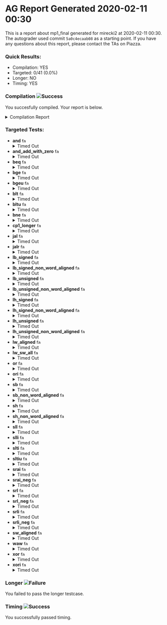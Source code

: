 # AG Report Generated 2020-02-11 00:30
This is a report about mp1_final generated for mirecki2 at 2020-02-11 00:30. The autograder used commit ``5a0c4ecaab08`` as a starting point. If you have any questions about this report, please contact the TAs on Piazza.
### Quick Results:
 - Compilation: YES
 - Targeted: 0/41 (0.0%)
 - Longer: NO
 - Timing: YES
### Compilation ![Success][success]
You succesfully compiled. Your report is below.
<details>
<summary>Compilation Report</summary>

```
Info: *******************************************************************
Info: Running Quartus Prime Analysis & Synthesis
    Info: Version 18.1.0 Build 625 09/12/2018 SJ Standard Edition
    Info: Copyright (C) 2018  Intel Corporation. All rights reserved.
    Info: Your use of Intel Corporation's design tools, logic functions 
    Info: and other software and tools, and its AMPP partner logic 
    Info: functions, and any output files from any of the foregoing 
    Info: (including device programming or simulation files), and any 
    Info: associated documentation or information are expressly subject 
    Info: to the terms and conditions of the Intel Program License 
    Info: Subscription Agreement, the Intel Quartus Prime License Agreement,
    Info: the Intel FPGA IP License Agreement, or other applicable license
    Info: agreement, including, without limitation, that your use is for
    Info: the sole purpose of programming logic devices manufactured by
    Info: Intel and sold by Intel or its authorized distributors.  Please
    Info: refer to the applicable agreement for further details.
    Info: Processing started: Tue Feb 11 06:28:40 2020
Info: Command: quartus_map mp1 -c mp1
Info (20030): Parallel compilation is enabled and will use 4 of the 4 processors detected
Info (12021): Found 1 design units, including 1 entities, in source file hdl/cmp.sv
    Info (12023): Found entity 1: cmp File: /job/student/hdl/cmp.sv Line: 3
Info (12021): Found 1 design units, including 1 entities, in source file hdl/control.sv
    Info (12023): Found entity 1: control File: /job/student/hdl/control.sv Line: 3
Info (12021): Found 1 design units, including 1 entities, in source file hdl/datapath.sv
    Info (12023): Found entity 1: datapath File: /job/student/hdl/datapath.sv Line: 5
Info (12021): Found 1 design units, including 1 entities, in source file hdl/mp1.sv
    Info (12023): Found entity 1: mp1 File: /job/student/hdl/mp1.sv Line: 3
Info (12021): Found 4 design units, including 4 entities, in source file hdl/mux.sv
    Info (12023): Found entity 1: twomux File: /job/student/hdl/mux.sv Line: 1
    Info (12023): Found entity 2: fourmux File: /job/student/hdl/mux.sv Line: 15
    Info (12023): Found entity 3: eightmux File: /job/student/hdl/mux.sv Line: 34
    Info (12023): Found entity 4: sixmux File: /job/student/hdl/mux.sv Line: 53
Info (12021): Found 1 design units, including 1 entities, in source file hdl/alu.sv
    Info (12023): Found entity 1: alu File: /job/student/hdl/alu.sv Line: 3
Info (12021): Found 1 design units, including 1 entities, in source file hdl/ir.sv
    Info (12023): Found entity 1: ir File: /job/student/hdl/ir.sv Line: 3
Info (12021): Found 1 design units, including 1 entities, in source file hdl/pc_reg.sv
    Info (12023): Found entity 1: pc_register File: /job/student/hdl/pc_reg.sv Line: 1
Info (12021): Found 1 design units, including 1 entities, in source file hdl/regfile.sv
    Info (12023): Found entity 1: regfile File: /job/student/hdl/regfile.sv Line: 2
Info (12021): Found 1 design units, including 1 entities, in source file hdl/register.sv
    Info (12023): Found entity 1: register File: /job/student/hdl/register.sv Line: 1
Info (12021): Found 5 design units, including 0 entities, in source file hdl/rv32i_mux_types.sv
    Info (12022): Found design unit 1: pcmux (SystemVerilog) File: /job/student/hdl/rv32i_mux_types.sv Line: 1
    Info (12022): Found design unit 2: marmux (SystemVerilog) File: /job/student/hdl/rv32i_mux_types.sv Line: 9
    Info (12022): Found design unit 3: cmpmux (SystemVerilog) File: /job/student/hdl/rv32i_mux_types.sv Line: 16
    Info (12022): Found design unit 4: alumux (SystemVerilog) File: /job/student/hdl/rv32i_mux_types.sv Line: 23
    Info (12022): Found design unit 5: regfilemux (SystemVerilog) File: /job/student/hdl/rv32i_mux_types.sv Line: 39
Info (12021): Found 1 design units, including 0 entities, in source file hdl/rv32i_types.sv
    Info (12022): Found design unit 1: rv32i_types (SystemVerilog) File: /job/student/hdl/rv32i_types.sv Line: 1
Warning (10236): Verilog HDL Implicit Net warning at datapath.sv(57): created implicit net for "alu_mod2" File: /job/student/hdl/datapath.sv Line: 57
Info (12127): Elaborating entity "mp1" for the top level hierarchy
Info (12128): Elaborating entity "control" for hierarchy "control:control" File: /job/student/hdl/mp1.sv Line: 45
Warning (10036): Verilog HDL or VHDL warning at control.sv(34): object "trap" assigned a value but never read File: /job/student/hdl/control.sv Line: 34
Warning (10036): Verilog HDL or VHDL warning at control.sv(35): object "rs1_addr" assigned a value but never read File: /job/student/hdl/control.sv Line: 35
Warning (10036): Verilog HDL or VHDL warning at control.sv(35): object "rs2_addr" assigned a value but never read File: /job/student/hdl/control.sv Line: 35
Warning (10036): Verilog HDL or VHDL warning at control.sv(36): object "rmask" assigned a value but never read File: /job/student/hdl/control.sv Line: 36
Warning (10036): Verilog HDL or VHDL warning at control.sv(36): object "wmask" assigned a value but never read File: /job/student/hdl/control.sv Line: 36
Warning (10858): Verilog HDL warning at control.sv(37): object rs1 used but never assigned File: /job/student/hdl/control.sv Line: 37
Warning (10858): Verilog HDL warning at control.sv(38): object rs2 used but never assigned File: /job/student/hdl/control.sv Line: 38
Warning (10036): Verilog HDL or VHDL warning at control.sv(43): object "arith_funct3" assigned a value but never read File: /job/student/hdl/control.sv Line: 43
Info (10264): Verilog HDL Case Statement information at control.sv(196): all case item expressions in this case statement are onehot File: /job/student/hdl/control.sv Line: 196
Info (10264): Verilog HDL Case Statement information at control.sv(405): all case item expressions in this case statement are onehot File: /job/student/hdl/control.sv Line: 405
Info (12128): Elaborating entity "datapath" for hierarchy "datapath:datapath" File: /job/student/hdl/mp1.sv Line: 48
Warning (10230): Verilog HDL assignment warning at datapath.sv(57): truncated value with size 32 to match size of target (1) File: /job/student/hdl/datapath.sv Line: 57
Info (12128): Elaborating entity "ir" for hierarchy "datapath:datapath|ir:IR" File: /job/student/hdl/datapath.sv Line: 79
Info (12128): Elaborating entity "register" for hierarchy "datapath:datapath|register:MDR" File: /job/student/hdl/datapath.sv Line: 87
Info (12128): Elaborating entity "alu" for hierarchy "datapath:datapath|alu:ALU" File: /job/student/hdl/datapath.sv Line: 102
Info (12128): Elaborating entity "pc_register" for hierarchy "datapath:datapath|pc_register:PC" File: /job/student/hdl/datapath.sv Line: 110
Info (12128): Elaborating entity "regfile" for hierarchy "datapath:datapath|regfile:regfile" File: /job/student/hdl/datapath.sv Line: 122
Info (12128): Elaborating entity "cmp" for hierarchy "datapath:datapath|cmp:CMP" File: /job/student/hdl/datapath.sv Line: 129
Info (12128): Elaborating entity "fourmux" for hierarchy "datapath:datapath|cmp:CMP|fourmux:cmpmux" File: /job/student/hdl/cmp.sv Line: 28
Info (12128): Elaborating entity "fourmux" for hierarchy "datapath:datapath|fourmux:pcmux" File: /job/student/hdl/datapath.sv Line: 168
Info (12128): Elaborating entity "twomux" for hierarchy "datapath:datapath|twomux:alumux1" File: /job/student/hdl/datapath.sv Line: 175
Info (12128): Elaborating entity "eightmux" for hierarchy "datapath:datapath|eightmux:alumux2" File: /job/student/hdl/datapath.sv Line: 188
Info (12128): Elaborating entity "sixmux" for hierarchy "datapath:datapath|sixmux:regfilemux" File: /job/student/hdl/datapath.sv Line: 223
Warning (12241): 2 hierarchies have connectivity warnings - see the Connectivity Checks report folder
Warning (13024): Output pins are stuck at VCC or GND
    Warning (13410): Pin "mem_write" is stuck at GND File: /job/student/hdl/mp1.sv Line: 10
    Warning (13410): Pin "mem_byte_enable[0]" is stuck at VCC File: /job/student/hdl/mp1.sv Line: 11
    Warning (13410): Pin "mem_byte_enable[1]" is stuck at VCC File: /job/student/hdl/mp1.sv Line: 11
    Warning (13410): Pin "mem_byte_enable[2]" is stuck at VCC File: /job/student/hdl/mp1.sv Line: 11
    Warning (13410): Pin "mem_byte_enable[3]" is stuck at VCC File: /job/student/hdl/mp1.sv Line: 11
Info (286030): Timing-Driven Synthesis is running
Info (17049): 33 registers lost all their fanouts during netlist optimizations.
Info (144001): Generated suppressed messages file /job/student/output_files/mp1.map.smsg
Info (16010): Generating hard_block partition "hard_block:auto_generated_inst"
    Info (16011): Adding 0 node(s), including 0 DDIO, 0 PLL, 0 transceiver and 0 LCELL
Info (21057): Implemented 2738 device resources after synthesis - the final resource count might be different
    Info (21058): Implemented 35 input pins
    Info (21059): Implemented 70 output pins
    Info (21061): Implemented 2633 logic cells
Info: Quartus Prime Analysis & Synthesis was successful. 0 errors, 17 warnings
    Info: Peak virtual memory: 1220 megabytes
    Info: Processing ended: Tue Feb 11 06:29:04 2020
    Info: Elapsed time: 00:00:24
    Info: Total CPU time (on all processors): 00:00:46
Info: *******************************************************************
Info: Running Quartus Prime Shell
    Info: Version 18.1.0 Build 625 09/12/2018 SJ Standard Edition
    Info: Copyright (C) 2018  Intel Corporation. All rights reserved.
    Info: Your use of Intel Corporation's design tools, logic functions 
    Info: and other software and tools, and its AMPP partner logic 
    Info: functions, and any output files from any of the foregoing 
    Info: (including device programming or simulation files), and any 
    Info: associated documentation or information are expressly subject 
    Info: to the terms and conditions of the Intel Program License 
    Info: Subscription Agreement, the Intel Quartus Prime License Agreement,
    Info: the Intel FPGA IP License Agreement, or other applicable license
    Info: agreement, including, without limitation, that your use is for
    Info: the sole purpose of programming logic devices manufactured by
    Info: Intel and sold by Intel or its authorized distributors.  Please
    Info: refer to the applicable agreement for further details.
    Info: Processing started: Tue Feb 11 06:29:04 2020
Info: Command: quartus_sh -t /opt/altera/quartus/common/tcl/internal/nativelink/qnativesim.tcl --gen_script --rtl_sim mp1 mp1
Info: Quartus(args): --gen_script --rtl_sim mp1 mp1
Info: Info: Start Nativelink Simulation process
Info: Info: NativeLink has detected Verilog design -- Verilog simulation models will be used
Info: Info: Starting NativeLink simulation with ModelSim-Altera software
Info: Info: Generated ModelSim-Altera script file /job/student/simulation/modelsim/mp1_run_msim_rtl_verilog.do File: /job/student/simulation/modelsim/mp1_run_msim_rtl_verilog.do Line: 0
Info: Info: NativeLink simulation flow was successful
Info: Info: For messages from NativeLink scripts, check the file /job/student/mp1_nativelink_simulation.rpt File: /job/student/mp1_nativelink_simulation.rpt Line: 0
Info (23030): Evaluation of Tcl script /opt/altera/quartus/common/tcl/internal/nativelink/qnativesim.tcl was successful
Info: Quartus Prime Shell was successful. 0 errors, 0 warnings
    Info: Peak virtual memory: 790 megabytes
    Info: Processing ended: Tue Feb 11 06:29:05 2020
    Info: Elapsed time: 00:00:01
    Info: Total CPU time (on all processors): 00:00:00
Reading pref.tcl

# 10.5b

ModelSim> transcript on
ModelSim> > > if {[file exists rtl_work]} {
	vdel -lib rtl_work -all
}
ModelSim> vlib rtl_work
ModelSim> vmap work rtl_work
# Model Technology ModelSim - Intel FPGA Edition vmap 10.5b Lib Mapping Utility 2016.10 Oct  5 2016
# vmap work rtl_work 
# Modifying /opt/altera/modelsim_ase/linuxaloem/../modelsim.ini
ModelSim> 
> 
vlog -sv -work work +incdir+/job/student/hdl {/job/student/hdl/mux.sv}
# Model Technology ModelSim - Intel FPGA Edition vlog 10.5b Compiler 2016.10 Oct  5 2016
# Start time: 06:29:05 on Feb 11,2020
# vlog -sv -work work "+incdir+/job/student/hdl" /job/student/hdl/mux.sv 
# -- Compiling module twomux
# -- Compiling module fourmux
# -- Compiling module eightmux
# -- Compiling module sixmux
# 
# Top level modules:
# 	twomux
# 	fourmux
# 	eightmux
# 	sixmux
# End time: 06:29:06 on Feb 11,2020, Elapsed time: 0:00:01
# Errors: 0, Warnings: 0
ModelSim> vlog -sv -work work +incdir+/job/student/hdl {/job/student/hdl/pc_reg.sv}
# Model Technology ModelSim - Intel FPGA Edition vlog 10.5b Compiler 2016.10 Oct  5 2016
# Start time: 06:29:06 on Feb 11,2020
# vlog -sv -work work "+incdir+/job/student/hdl" /job/student/hdl/pc_reg.sv 
# -- Compiling module pc_register
# 
# Top level modules:
# 	pc_register
# End time: 06:29:06 on Feb 11,2020, Elapsed time: 0:00:00
# Errors: 0, Warnings: 0
ModelSim> vlog -sv -work work +incdir+/job/student/hdl {/job/student/hdl/regfile.sv}
# Model Technology ModelSim - Intel FPGA Edition vlog 10.5b Compiler 2016.10 Oct  5 2016
# Start time: 06:29:06 on Feb 11,2020
# vlog -sv -work work "+incdir+/job/student/hdl" /job/student/hdl/regfile.sv 
# -- Compiling module regfile
# 
# Top level modules:
# 	regfile
# End time: 06:29:06 on Feb 11,2020, Elapsed time: 0:00:00
# Errors: 0, Warnings: 0
ModelSim> vlog -sv -work work +incdir+/job/student/hdl {/job/student/hdl/register.sv}
# Model Technology ModelSim - Intel FPGA Edition vlog 10.5b Compiler 2016.10 Oct  5 2016
# Start time: 06:29:06 on Feb 11,2020
# vlog -sv -work work "+incdir+/job/student/hdl" /job/student/hdl/register.sv 
# -- Compiling module register
# 
# Top level modules:
# 	register
# End time: 06:29:06 on Feb 11,2020, Elapsed time: 0:00:00
# Errors: 0, Warnings: 0
ModelSim> vlog -sv -work work +incdir+/job/student/hdl {/job/student/hdl/rv32i_mux_types.sv}
# Model Technology ModelSim - Intel FPGA Edition vlog 10.5b Compiler 2016.10 Oct  5 2016
# Start time: 06:29:06 on Feb 11,2020
# vlog -sv -work work "+incdir+/job/student/hdl" /job/student/hdl/rv32i_mux_types.sv 
# -- Compiling package pcmux
# -- Compiling package marmux
# -- Compiling package cmpmux
# -- Compiling package alumux
# -- Compiling package regfilemux
# 
# Top level modules:
# 	--none--
# End time: 06:29:06 on Feb 11,2020, Elapsed time: 0:00:00
# Errors: 0, Warnings: 0
ModelSim> vlog -sv -work work +incdir+/job/student/hdl {/job/student/hdl/rv32i_types.sv}
# Model Technology ModelSim - Intel FPGA Edition vlog 10.5b Compiler 2016.10 Oct  5 2016
# Start time: 06:29:06 on Feb 11,2020
# vlog -sv -work work "+incdir+/job/student/hdl" /job/student/hdl/rv32i_types.sv 
# -- Compiling package rv32i_types
# -- Importing package pcmux
# -- Importing package marmux
# -- Importing package cmpmux
# -- Importing package alumux
# -- Importing package regfilemux
# 
# Top level modules:
# 	--none--
# End time: 06:29:06 on Feb 11,2020, Elapsed time: 0:00:00
# Errors: 0, Warnings: 0
ModelSim> vlog -sv -work work +incdir+/job/student/hdl {/job/student/hdl/cmp.sv}
# Model Technology ModelSim - Intel FPGA Edition vlog 10.5b Compiler 2016.10 Oct  5 2016
# Start time: 06:29:06 on Feb 11,2020
# vlog -sv -work work "+incdir+/job/student/hdl" /job/student/hdl/cmp.sv 
# -- Compiling package cmp_sv_unit
# -- Importing package rv32i_types
# -- Importing package pcmux
# -- Importing package marmux
# -- Importing package cmpmux
# -- Importing package alumux
# -- Importing package regfilemux
# -- Compiling module cmp
# 
# Top level modules:
# 	cmp
# End time: 06:29:06 on Feb 11,2020, Elapsed time: 0:00:00
# Errors: 0, Warnings: 0
ModelSim> vlog -sv -work work +incdir+/job/student/hdl {/job/student/hdl/control.sv}
# Model Technology ModelSim - Intel FPGA Edition vlog 10.5b Compiler 2016.10 Oct  5 2016
# Start time: 06:29:06 on Feb 11,2020
# vlog -sv -work work "+incdir+/job/student/hdl" /job/student/hdl/control.sv 
# -- Compiling package control_sv_unit
# -- Importing package rv32i_types
# -- Importing package pcmux
# -- Importing package marmux
# -- Importing package cmpmux
# -- Importing package alumux
# -- Importing package regfilemux
# -- Compiling module control
# 
# Top level modules:
# 	control
# End time: 06:29:06 on Feb 11,2020, Elapsed time: 0:00:00
# Errors: 0, Warnings: 0
ModelSim> vlog -sv -work work +incdir+/job/student/hdl {/job/student/hdl/datapath.sv}
# Model Technology ModelSim - Intel FPGA Edition vlog 10.5b Compiler 2016.10 Oct  5 2016
# Start time: 06:29:06 on Feb 11,2020
# vlog -sv -work work "+incdir+/job/student/hdl" /job/student/hdl/datapath.sv 
# -- Compiling package datapath_sv_unit
# -- Importing package rv32i_types
# -- Importing package pcmux
# -- Importing package marmux
# -- Importing package cmpmux
# -- Importing package alumux
# -- Importing package regfilemux
# -- Compiling module datapath
# 
# Top level modules:
# 	datapath
# End time: 06:29:06 on Feb 11,2020, Elapsed time: 0:00:00
# Errors: 0, Warnings: 0
ModelSim> vlog -sv -work work +incdir+/job/student/hdl {/job/student/hdl/alu.sv}
# Model Technology ModelSim - Intel FPGA Edition vlog 10.5b Compiler 2016.10 Oct  5 2016
# Start time: 06:29:06 on Feb 11,2020
# vlog -sv -work work "+incdir+/job/student/hdl" /job/student/hdl/alu.sv 
# -- Compiling package alu_sv_unit
# -- Importing package rv32i_types
# -- Importing package pcmux
# -- Importing package marmux
# -- Importing package cmpmux
# -- Importing package alumux
# -- Importing package regfilemux
# -- Compiling module alu
# 
# Top level modules:
# 	alu
# End time: 06:29:06 on Feb 11,2020, Elapsed time: 0:00:00
# Errors: 0, Warnings: 0
ModelSim> vlog -sv -work work +incdir+/job/student/hdl {/job/student/hdl/ir.sv}
# Model Technology ModelSim - Intel FPGA Edition vlog 10.5b Compiler 2016.10 Oct  5 2016
# Start time: 06:29:06 on Feb 11,2020
# vlog -sv -work work "+incdir+/job/student/hdl" /job/student/hdl/ir.sv 
# -- Compiling package ir_sv_unit
# -- Importing package rv32i_types
# -- Importing package pcmux
# -- Importing package marmux
# -- Importing package cmpmux
# -- Importing package alumux
# -- Importing package regfilemux
# -- Compiling module ir
# 
# Top level modules:
# 	ir
# End time: 06:29:06 on Feb 11,2020, Elapsed time: 0:00:00
# Errors: 0, Warnings: 0
ModelSim> vlog -sv -work work +incdir+/job/student/hdl {/job/student/hdl/mp1.sv}
# Model Technology ModelSim - Intel FPGA Edition vlog 10.5b Compiler 2016.10 Oct  5 2016
# Start time: 06:29:06 on Feb 11,2020
# vlog -sv -work work "+incdir+/job/student/hdl" /job/student/hdl/mp1.sv 
# -- Compiling package mp1_sv_unit
# -- Importing package rv32i_types
# -- Importing package pcmux
# -- Importing package marmux
# -- Importing package cmpmux
# -- Importing package alumux
# -- Importing package regfilemux
# -- Compiling module mp1
# 
# Top level modules:
# 	mp1
# End time: 06:29:06 on Feb 11,2020, Elapsed time: 0:00:00
# Errors: 0, Warnings: 0
ModelSim> 
> 
vlog -sv -work work +incdir+/job/student/hvl {/job/student/hvl/top.sv}
# Model Technology ModelSim - Intel FPGA Edition vlog 10.5b Compiler 2016.10 Oct  5 2016
# Start time: 06:29:06 on Feb 11,2020
# vlog -sv -work work "+incdir+/job/student/hvl" /job/student/hvl/top.sv 
# -- Compiling package top_sv_unit
# -- Importing package rv32i_types
# -- Importing package pcmux
# -- Importing package marmux
# -- Importing package cmpmux
# -- Importing package alumux
# -- Importing package regfilemux
# -- Compiling module mp1_tb
# 
# Top level modules:
# 	mp1_tb
# End time: 06:29:06 on Feb 11,2020, Elapsed time: 0:00:00
# Errors: 0, Warnings: 0
ModelSim> vlog -sv -work work +incdir+/job/student/hvl {/job/student/hvl/tb_itf.sv}
# Model Technology ModelSim - Intel FPGA Edition vlog 10.5b Compiler 2016.10 Oct  5 2016
# Start time: 06:29:06 on Feb 11,2020
# vlog -sv -work work "+incdir+/job/student/hvl" /job/student/hvl/tb_itf.sv 
# -- Compiling interface tb_itf
# 
# Top level modules:
# 	--none--
# End time: 06:29:06 on Feb 11,2020, Elapsed time: 0:00:00
# Errors: 0, Warnings: 0
ModelSim> vlog -sv -work work +incdir+/job/student/hvl {/job/student/hvl/source_tb.sv}
# Model Technology ModelSim - Intel FPGA Edition vlog 10.5b Compiler 2016.10 Oct  5 2016
# Start time: 06:29:06 on Feb 11,2020
# vlog -sv -work work "+incdir+/job/student/hvl" /job/student/hvl/source_tb.sv 
# -- Compiling module source_tb
# 
# Top level modules:
# 	source_tb
# End time: 06:29:06 on Feb 11,2020, Elapsed time: 0:00:00
# Errors: 0, Warnings: 0
ModelSim> vlog -sv -work work +incdir+/job/student/hvl {/job/student/hvl/memory.sv}
# Model Technology ModelSim - Intel FPGA Edition vlog 10.5b Compiler 2016.10 Oct  5 2016
# Start time: 06:29:06 on Feb 11,2020
# vlog -sv -work work "+incdir+/job/student/hvl" /job/student/hvl/memory.sv 
# -- Compiling module memory
# 
# Top level modules:
# 	memory
# End time: 06:29:06 on Feb 11,2020, Elapsed time: 0:00:00
# Errors: 0, Warnings: 0
ModelSim> vlog -vlog01compat -work work +incdir+/job/student/hvl {/job/student/hvl/rvfimon.v}
# Model Technology ModelSim - Intel FPGA Edition vlog 10.5b Compiler 2016.10 Oct  5 2016
# Start time: 06:29:06 on Feb 11,2020
# vlog -vlog01compat -work work "+incdir+/job/student/hvl" /job/student/hvl/rvfimon.v 
# -- Compiling module riscv_formal_monitor_rv32i
# -- Compiling module riscv_formal_monitor_rv32i_rob
# -- Compiling module riscv_formal_monitor_rv32i_isa_spec
# -- Compiling module riscv_formal_monitor_rv32i_insn_add
# -- Compiling module riscv_formal_monitor_rv32i_insn_addi
# -- Compiling module riscv_formal_monitor_rv32i_insn_and
# -- Compiling module riscv_formal_monitor_rv32i_insn_andi
# -- Compiling module riscv_formal_monitor_rv32i_insn_auipc
# -- Compiling module riscv_formal_monitor_rv32i_insn_beq
# -- Compiling module riscv_formal_monitor_rv32i_insn_bge
# -- Compiling module riscv_formal_monitor_rv32i_insn_bgeu
# -- Compiling module riscv_formal_monitor_rv32i_insn_blt
# -- Compiling module riscv_formal_monitor_rv32i_insn_bltu
# -- Compiling module riscv_formal_monitor_rv32i_insn_bne
# -- Compiling module riscv_formal_monitor_rv32i_insn_jal
# -- Compiling module riscv_formal_monitor_rv32i_insn_jalr
# -- Compiling module riscv_formal_monitor_rv32i_insn_lb
# -- Compiling module riscv_formal_monitor_rv32i_insn_lbu
# -- Compiling module riscv_formal_monitor_rv32i_insn_lh
# -- Compiling module riscv_formal_monitor_rv32i_insn_lhu
# -- Compiling module riscv_formal_monitor_rv32i_insn_lui
# -- Compiling module riscv_formal_monitor_rv32i_insn_lw
# -- Compiling module riscv_formal_monitor_rv32i_insn_or
# -- Compiling module riscv_formal_monitor_rv32i_insn_ori
# -- Compiling module riscv_formal_monitor_rv32i_insn_sb
# -- Compiling module riscv_formal_monitor_rv32i_insn_sh
# -- Compiling module riscv_formal_monitor_rv32i_insn_sll
# -- Compiling module riscv_formal_monitor_rv32i_insn_slli
# -- Compiling module riscv_formal_monitor_rv32i_insn_slt
# -- Compiling module riscv_formal_monitor_rv32i_insn_slti
# -- Compiling module riscv_formal_monitor_rv32i_insn_sltiu
# -- Compiling module riscv_formal_monitor_rv32i_insn_sltu
# -- Compiling module riscv_formal_monitor_rv32i_insn_sra
# -- Compiling module riscv_formal_monitor_rv32i_insn_srai
# -- Compiling module riscv_formal_monitor_rv32i_insn_srl
# -- Compiling module riscv_formal_monitor_rv32i_insn_srli
# -- Compiling module riscv_formal_monitor_rv32i_insn_sub
# -- Compiling module riscv_formal_monitor_rv32i_insn_sw
# -- Compiling module riscv_formal_monitor_rv32i_insn_xor
# -- Compiling module riscv_formal_monitor_rv32i_insn_xori
# 
# Top level modules:
# 	riscv_formal_monitor_rv32i
# End time: 06:29:06 on Feb 11,2020, Elapsed time: 0:00:00
# Errors: 0, Warnings: 0
ModelSim> 
> 
vsim -t 1ps -L altera_ver -L lpm_ver -L sgate_ver -L altera_mf_ver -L altera_lnsim_ver -L arriaii_hssi_ver -L arriaii_pcie_hip_ver -L arriaii_ver -L rtl_work -L work -voptargs="+acc"  mp1_tb
# vsim -t 1ps -L altera_ver -L lpm_ver -L sgate_ver -L altera_mf_ver -L altera_lnsim_ver -L arriaii_hssi_ver -L arriaii_pcie_hip_ver -L arriaii_ver -L rtl_work -L work -voptargs=""+acc"" mp1_tb 
# Start time: 06:29:06 on Feb 11,2020
# Loading sv_std.std
# Loading work.regfilemux
# Loading work.alumux
# Loading work.cmpmux
# Loading work.marmux
# Loading work.pcmux
# Loading work.rv32i_types
# Loading work.top_sv_unit
# Loading work.mp1_tb
# Loading work.tb_itf
# Loading work.source_tb
# Loading work.memory
# Loading work.mp1_sv_unit
# Loading work.mp1
# Loading work.control_sv_unit
# Loading work.control
# Loading work.datapath_sv_unit
# Loading work.datapath
# Loading work.ir_sv_unit
# Loading work.ir
# Loading work.register
# Loading work.alu_sv_unit
# Loading work.alu
# Loading work.pc_register
# Loading work.regfile
# Loading work.cmp_sv_unit
# Loading work.cmp
# Loading work.fourmux
# Loading work.twomux
# Loading work.eightmux
# Loading work.sixmux
# Loading work.riscv_formal_monitor_rv32i
# Loading work.riscv_formal_monitor_rv32i_isa_spec
# Loading work.riscv_formal_monitor_rv32i_insn_add
# Loading work.riscv_formal_monitor_rv32i_insn_addi
# Loading work.riscv_formal_monitor_rv32i_insn_and
# Loading work.riscv_formal_monitor_rv32i_insn_andi
# Loading work.riscv_formal_monitor_rv32i_insn_auipc
# Loading work.riscv_formal_monitor_rv32i_insn_beq
# Loading work.riscv_formal_monitor_rv32i_insn_bge
# Loading work.riscv_formal_monitor_rv32i_insn_bgeu
# Loading work.riscv_formal_monitor_rv32i_insn_blt
# Loading work.riscv_formal_monitor_rv32i_insn_bltu
# Loading work.riscv_formal_monitor_rv32i_insn_bne
# Loading work.riscv_formal_monitor_rv32i_insn_jal
# Loading work.riscv_formal_monitor_rv32i_insn_jalr
# Loading work.riscv_formal_monitor_rv32i_insn_lb
# Loading work.riscv_formal_monitor_rv32i_insn_lbu
# Loading work.riscv_formal_monitor_rv32i_insn_lh
# Loading work.riscv_formal_monitor_rv32i_insn_lhu
# Loading work.riscv_formal_monitor_rv32i_insn_lui
# Loading work.riscv_formal_monitor_rv32i_insn_lw
# Loading work.riscv_formal_monitor_rv32i_insn_or
# Loading work.riscv_formal_monitor_rv32i_insn_ori
# Loading work.riscv_formal_monitor_rv32i_insn_sb
# Loading work.riscv_formal_monitor_rv32i_insn_sh
# Loading work.riscv_formal_monitor_rv32i_insn_sll
# Loading work.riscv_formal_monitor_rv32i_insn_slli
# Loading work.riscv_formal_monitor_rv32i_insn_slt
# Loading work.riscv_formal_monitor_rv32i_insn_slti
# Loading work.riscv_formal_monitor_rv32i_insn_sltiu
# Loading work.riscv_formal_monitor_rv32i_insn_sltu
# Loading work.riscv_formal_monitor_rv32i_insn_sra
# Loading work.riscv_formal_monitor_rv32i_insn_srai
# Loading work.riscv_formal_monitor_rv32i_insn_srl
# Loading work.riscv_formal_monitor_rv32i_insn_srli
# Loading work.riscv_formal_monitor_rv32i_insn_sub
# Loading work.riscv_formal_monitor_rv32i_insn_sw
# Loading work.riscv_formal_monitor_rv32i_insn_xor
# Loading work.riscv_formal_monitor_rv32i_insn_xori
# Loading work.riscv_formal_monitor_rv32i_rob
# ** Warning: (vsim-3017) /job/student/hdl/cmp.sv(21): [TFMPC] - Too few port connections. Expected 7, found 6.
#    Time: 0 ps  Iteration: 0  Instance: /mp1_tb/dut/datapath/CMP/cmpmux File: /job/student/hdl/mux.sv
# ** Warning: (vsim-3722) /job/student/hdl/cmp.sv(21): [TFMPC] - Missing connection for port 'jalr'.
# ** Warning: (vsim-3017) /job/student/hdl/datapath.sv(161): [TFMPC] - Too few port connections. Expected 7, found 6.
#    Time: 0 ps  Iteration: 0  Instance: /mp1_tb/dut/datapath/pcmux File: /job/student/hdl/mux.sv
# ** Warning: (vsim-3015) /job/student/hdl/datapath.sv(161): [PCDPC] - Port size (32) does not match connection size (1) for port 'c'. The port definition is at: /job/student/hdl/mux.sv(19).
#    Time: 0 ps  Iteration: 0  Instance: /mp1_tb/dut/datapath/pcmux File: /job/student/hdl/mux.sv
# ** Warning: (vsim-3722) /job/student/hdl/datapath.sv(161): [TFMPC] - Missing connection for port 'jalr'.
VSIM 23> 
> 
add wave *
VSIM 24> view structure
VSIM 25> # 
# <EOF>
# 0: RVMODEL NULL (Expected)
# End time: 06:29:07 on Feb 11,2020, Elapsed time: 0:00:01
# Errors: 0, Warnings: 5

```

</details>


### Targeted Tests: 
<ul>
<li> <b>and</b> <img alt="failure" width="13" height="13" src="https://upload.wikimedia.org/wikipedia/en/thumb/b/ba/Red_x.svg/13px-Red_x.svg.png" ></img><details>
<summary>Timed Out</summary>

```
Your code caused the test to time out.
This is likely an indication of a bug in your code that needs fixing.
Due to time constraints, the autograder uses a shorter timeout than what is distributed in the given top.sv
```

</details>
</li>
<li> <b>and_add_with_zero</b> <img alt="failure" width="13" height="13" src="https://upload.wikimedia.org/wikipedia/en/thumb/b/ba/Red_x.svg/13px-Red_x.svg.png" ></img><details>
<summary>Timed Out</summary>

```
Your code caused the test to time out.
This is likely an indication of a bug in your code that needs fixing.
Due to time constraints, the autograder uses a shorter timeout than what is distributed in the given top.sv
```

</details>
</li>
<li> <b>beq</b> <img alt="failure" width="13" height="13" src="https://upload.wikimedia.org/wikipedia/en/thumb/b/ba/Red_x.svg/13px-Red_x.svg.png" ></img><details>
<summary>Timed Out</summary>

```
Your code caused the test to time out.
This is likely an indication of a bug in your code that needs fixing.
Due to time constraints, the autograder uses a shorter timeout than what is distributed in the given top.sv
```

</details>
</li>
<li> <b>bge</b> <img alt="failure" width="13" height="13" src="https://upload.wikimedia.org/wikipedia/en/thumb/b/ba/Red_x.svg/13px-Red_x.svg.png" ></img><details>
<summary>Timed Out</summary>

```
Your code caused the test to time out.
This is likely an indication of a bug in your code that needs fixing.
Due to time constraints, the autograder uses a shorter timeout than what is distributed in the given top.sv
```

</details>
</li>
<li> <b>bgeu</b> <img alt="failure" width="13" height="13" src="https://upload.wikimedia.org/wikipedia/en/thumb/b/ba/Red_x.svg/13px-Red_x.svg.png" ></img><details>
<summary>Timed Out</summary>

```
Your code caused the test to time out.
This is likely an indication of a bug in your code that needs fixing.
Due to time constraints, the autograder uses a shorter timeout than what is distributed in the given top.sv
```

</details>
</li>
<li> <b>blt</b> <img alt="failure" width="13" height="13" src="https://upload.wikimedia.org/wikipedia/en/thumb/b/ba/Red_x.svg/13px-Red_x.svg.png" ></img><details>
<summary>Timed Out</summary>

```
Your code caused the test to time out.
This is likely an indication of a bug in your code that needs fixing.
Due to time constraints, the autograder uses a shorter timeout than what is distributed in the given top.sv
```

</details>
</li>
<li> <b>bltu</b> <img alt="failure" width="13" height="13" src="https://upload.wikimedia.org/wikipedia/en/thumb/b/ba/Red_x.svg/13px-Red_x.svg.png" ></img><details>
<summary>Timed Out</summary>

```
Your code caused the test to time out.
This is likely an indication of a bug in your code that needs fixing.
Due to time constraints, the autograder uses a shorter timeout than what is distributed in the given top.sv
```

</details>
</li>
<li> <b>bne</b> <img alt="failure" width="13" height="13" src="https://upload.wikimedia.org/wikipedia/en/thumb/b/ba/Red_x.svg/13px-Red_x.svg.png" ></img><details>
<summary>Timed Out</summary>

```
Your code caused the test to time out.
This is likely an indication of a bug in your code that needs fixing.
Due to time constraints, the autograder uses a shorter timeout than what is distributed in the given top.sv
```

</details>
</li>
<li> <b>cp1_longer</b> <img alt="failure" width="13" height="13" src="https://upload.wikimedia.org/wikipedia/en/thumb/b/ba/Red_x.svg/13px-Red_x.svg.png" ></img><details>
<summary>Timed Out</summary>

```
Your code caused the test to time out.
This is likely an indication of a bug in your code that needs fixing.
Due to time constraints, the autograder uses a shorter timeout than what is distributed in the given top.sv
```

</details>
</li>
<li> <b>jal</b> <img alt="failure" width="13" height="13" src="https://upload.wikimedia.org/wikipedia/en/thumb/b/ba/Red_x.svg/13px-Red_x.svg.png" ></img><details>
<summary>Timed Out</summary>

```
Your code caused the test to time out.
This is likely an indication of a bug in your code that needs fixing.
Due to time constraints, the autograder uses a shorter timeout than what is distributed in the given top.sv
```

</details>
</li>
<li> <b>jalr</b> <img alt="failure" width="13" height="13" src="https://upload.wikimedia.org/wikipedia/en/thumb/b/ba/Red_x.svg/13px-Red_x.svg.png" ></img><details>
<summary>Timed Out</summary>

```
Your code caused the test to time out.
This is likely an indication of a bug in your code that needs fixing.
Due to time constraints, the autograder uses a shorter timeout than what is distributed in the given top.sv
```

</details>
</li>
<li> <b>lb_signed</b> <img alt="failure" width="13" height="13" src="https://upload.wikimedia.org/wikipedia/en/thumb/b/ba/Red_x.svg/13px-Red_x.svg.png" ></img><details>
<summary>Timed Out</summary>

```
Your code caused the test to time out.
This is likely an indication of a bug in your code that needs fixing.
Due to time constraints, the autograder uses a shorter timeout than what is distributed in the given top.sv
```

</details>
</li>
<li> <b>lb_signed_non_word_aligned</b> <img alt="failure" width="13" height="13" src="https://upload.wikimedia.org/wikipedia/en/thumb/b/ba/Red_x.svg/13px-Red_x.svg.png" ></img><details>
<summary>Timed Out</summary>

```
Your code caused the test to time out.
This is likely an indication of a bug in your code that needs fixing.
Due to time constraints, the autograder uses a shorter timeout than what is distributed in the given top.sv
```

</details>
</li>
<li> <b>lb_unsigned</b> <img alt="failure" width="13" height="13" src="https://upload.wikimedia.org/wikipedia/en/thumb/b/ba/Red_x.svg/13px-Red_x.svg.png" ></img><details>
<summary>Timed Out</summary>

```
Your code caused the test to time out.
This is likely an indication of a bug in your code that needs fixing.
Due to time constraints, the autograder uses a shorter timeout than what is distributed in the given top.sv
```

</details>
</li>
<li> <b>lb_unsigned_non_word_aligned</b> <img alt="failure" width="13" height="13" src="https://upload.wikimedia.org/wikipedia/en/thumb/b/ba/Red_x.svg/13px-Red_x.svg.png" ></img><details>
<summary>Timed Out</summary>

```
Your code caused the test to time out.
This is likely an indication of a bug in your code that needs fixing.
Due to time constraints, the autograder uses a shorter timeout than what is distributed in the given top.sv
```

</details>
</li>
<li> <b>lh_signed</b> <img alt="failure" width="13" height="13" src="https://upload.wikimedia.org/wikipedia/en/thumb/b/ba/Red_x.svg/13px-Red_x.svg.png" ></img><details>
<summary>Timed Out</summary>

```
Your code caused the test to time out.
This is likely an indication of a bug in your code that needs fixing.
Due to time constraints, the autograder uses a shorter timeout than what is distributed in the given top.sv
```

</details>
</li>
<li> <b>lh_signed_non_word_aligned</b> <img alt="failure" width="13" height="13" src="https://upload.wikimedia.org/wikipedia/en/thumb/b/ba/Red_x.svg/13px-Red_x.svg.png" ></img><details>
<summary>Timed Out</summary>

```
Your code caused the test to time out.
This is likely an indication of a bug in your code that needs fixing.
Due to time constraints, the autograder uses a shorter timeout than what is distributed in the given top.sv
```

</details>
</li>
<li> <b>lh_unsigned</b> <img alt="failure" width="13" height="13" src="https://upload.wikimedia.org/wikipedia/en/thumb/b/ba/Red_x.svg/13px-Red_x.svg.png" ></img><details>
<summary>Timed Out</summary>

```
Your code caused the test to time out.
This is likely an indication of a bug in your code that needs fixing.
Due to time constraints, the autograder uses a shorter timeout than what is distributed in the given top.sv
```

</details>
</li>
<li> <b>lh_unsigned_non_word_aligned</b> <img alt="failure" width="13" height="13" src="https://upload.wikimedia.org/wikipedia/en/thumb/b/ba/Red_x.svg/13px-Red_x.svg.png" ></img><details>
<summary>Timed Out</summary>

```
Your code caused the test to time out.
This is likely an indication of a bug in your code that needs fixing.
Due to time constraints, the autograder uses a shorter timeout than what is distributed in the given top.sv
```

</details>
</li>
<li> <b>lw_aligned</b> <img alt="failure" width="13" height="13" src="https://upload.wikimedia.org/wikipedia/en/thumb/b/ba/Red_x.svg/13px-Red_x.svg.png" ></img><details>
<summary>Timed Out</summary>

```
Your code caused the test to time out.
This is likely an indication of a bug in your code that needs fixing.
Due to time constraints, the autograder uses a shorter timeout than what is distributed in the given top.sv
```

</details>
</li>
<li> <b>lw_sw_all</b> <img alt="failure" width="13" height="13" src="https://upload.wikimedia.org/wikipedia/en/thumb/b/ba/Red_x.svg/13px-Red_x.svg.png" ></img><details>
<summary>Timed Out</summary>

```
Your code caused the test to time out.
This is likely an indication of a bug in your code that needs fixing.
Due to time constraints, the autograder uses a shorter timeout than what is distributed in the given top.sv
```

</details>
</li>
<li> <b>or</b> <img alt="failure" width="13" height="13" src="https://upload.wikimedia.org/wikipedia/en/thumb/b/ba/Red_x.svg/13px-Red_x.svg.png" ></img><details>
<summary>Timed Out</summary>

```
Your code caused the test to time out.
This is likely an indication of a bug in your code that needs fixing.
Due to time constraints, the autograder uses a shorter timeout than what is distributed in the given top.sv
```

</details>
</li>
<li> <b>ori</b> <img alt="failure" width="13" height="13" src="https://upload.wikimedia.org/wikipedia/en/thumb/b/ba/Red_x.svg/13px-Red_x.svg.png" ></img><details>
<summary>Timed Out</summary>

```
Your code caused the test to time out.
This is likely an indication of a bug in your code that needs fixing.
Due to time constraints, the autograder uses a shorter timeout than what is distributed in the given top.sv
```

</details>
</li>
<li> <b>sb</b> <img alt="failure" width="13" height="13" src="https://upload.wikimedia.org/wikipedia/en/thumb/b/ba/Red_x.svg/13px-Red_x.svg.png" ></img><details>
<summary>Timed Out</summary>

```
Your code caused the test to time out.
This is likely an indication of a bug in your code that needs fixing.
Due to time constraints, the autograder uses a shorter timeout than what is distributed in the given top.sv
```

</details>
</li>
<li> <b>sb_non_word_aligned</b> <img alt="failure" width="13" height="13" src="https://upload.wikimedia.org/wikipedia/en/thumb/b/ba/Red_x.svg/13px-Red_x.svg.png" ></img><details>
<summary>Timed Out</summary>

```
Your code caused the test to time out.
This is likely an indication of a bug in your code that needs fixing.
Due to time constraints, the autograder uses a shorter timeout than what is distributed in the given top.sv
```

</details>
</li>
<li> <b>sh</b> <img alt="failure" width="13" height="13" src="https://upload.wikimedia.org/wikipedia/en/thumb/b/ba/Red_x.svg/13px-Red_x.svg.png" ></img><details>
<summary>Timed Out</summary>

```
Your code caused the test to time out.
This is likely an indication of a bug in your code that needs fixing.
Due to time constraints, the autograder uses a shorter timeout than what is distributed in the given top.sv
```

</details>
</li>
<li> <b>sh_non_word_aligned</b> <img alt="failure" width="13" height="13" src="https://upload.wikimedia.org/wikipedia/en/thumb/b/ba/Red_x.svg/13px-Red_x.svg.png" ></img><details>
<summary>Timed Out</summary>

```
Your code caused the test to time out.
This is likely an indication of a bug in your code that needs fixing.
Due to time constraints, the autograder uses a shorter timeout than what is distributed in the given top.sv
```

</details>
</li>
<li> <b>sll</b> <img alt="failure" width="13" height="13" src="https://upload.wikimedia.org/wikipedia/en/thumb/b/ba/Red_x.svg/13px-Red_x.svg.png" ></img><details>
<summary>Timed Out</summary>

```
Your code caused the test to time out.
This is likely an indication of a bug in your code that needs fixing.
Due to time constraints, the autograder uses a shorter timeout than what is distributed in the given top.sv
```

</details>
</li>
<li> <b>slli</b> <img alt="failure" width="13" height="13" src="https://upload.wikimedia.org/wikipedia/en/thumb/b/ba/Red_x.svg/13px-Red_x.svg.png" ></img><details>
<summary>Timed Out</summary>

```
Your code caused the test to time out.
This is likely an indication of a bug in your code that needs fixing.
Due to time constraints, the autograder uses a shorter timeout than what is distributed in the given top.sv
```

</details>
</li>
<li> <b>slti</b> <img alt="failure" width="13" height="13" src="https://upload.wikimedia.org/wikipedia/en/thumb/b/ba/Red_x.svg/13px-Red_x.svg.png" ></img><details>
<summary>Timed Out</summary>

```
Your code caused the test to time out.
This is likely an indication of a bug in your code that needs fixing.
Due to time constraints, the autograder uses a shorter timeout than what is distributed in the given top.sv
```

</details>
</li>
<li> <b>sltiu</b> <img alt="failure" width="13" height="13" src="https://upload.wikimedia.org/wikipedia/en/thumb/b/ba/Red_x.svg/13px-Red_x.svg.png" ></img><details>
<summary>Timed Out</summary>

```
Your code caused the test to time out.
This is likely an indication of a bug in your code that needs fixing.
Due to time constraints, the autograder uses a shorter timeout than what is distributed in the given top.sv
```

</details>
</li>
<li> <b>srai</b> <img alt="failure" width="13" height="13" src="https://upload.wikimedia.org/wikipedia/en/thumb/b/ba/Red_x.svg/13px-Red_x.svg.png" ></img><details>
<summary>Timed Out</summary>

```
Your code caused the test to time out.
This is likely an indication of a bug in your code that needs fixing.
Due to time constraints, the autograder uses a shorter timeout than what is distributed in the given top.sv
```

</details>
</li>
<li> <b>srai_neg</b> <img alt="failure" width="13" height="13" src="https://upload.wikimedia.org/wikipedia/en/thumb/b/ba/Red_x.svg/13px-Red_x.svg.png" ></img><details>
<summary>Timed Out</summary>

```
Your code caused the test to time out.
This is likely an indication of a bug in your code that needs fixing.
Due to time constraints, the autograder uses a shorter timeout than what is distributed in the given top.sv
```

</details>
</li>
<li> <b>srl</b> <img alt="failure" width="13" height="13" src="https://upload.wikimedia.org/wikipedia/en/thumb/b/ba/Red_x.svg/13px-Red_x.svg.png" ></img><details>
<summary>Timed Out</summary>

```
Your code caused the test to time out.
This is likely an indication of a bug in your code that needs fixing.
Due to time constraints, the autograder uses a shorter timeout than what is distributed in the given top.sv
```

</details>
</li>
<li> <b>srl_neg</b> <img alt="failure" width="13" height="13" src="https://upload.wikimedia.org/wikipedia/en/thumb/b/ba/Red_x.svg/13px-Red_x.svg.png" ></img><details>
<summary>Timed Out</summary>

```
Your code caused the test to time out.
This is likely an indication of a bug in your code that needs fixing.
Due to time constraints, the autograder uses a shorter timeout than what is distributed in the given top.sv
```

</details>
</li>
<li> <b>srli</b> <img alt="failure" width="13" height="13" src="https://upload.wikimedia.org/wikipedia/en/thumb/b/ba/Red_x.svg/13px-Red_x.svg.png" ></img><details>
<summary>Timed Out</summary>

```
Your code caused the test to time out.
This is likely an indication of a bug in your code that needs fixing.
Due to time constraints, the autograder uses a shorter timeout than what is distributed in the given top.sv
```

</details>
</li>
<li> <b>srli_neg</b> <img alt="failure" width="13" height="13" src="https://upload.wikimedia.org/wikipedia/en/thumb/b/ba/Red_x.svg/13px-Red_x.svg.png" ></img><details>
<summary>Timed Out</summary>

```
Your code caused the test to time out.
This is likely an indication of a bug in your code that needs fixing.
Due to time constraints, the autograder uses a shorter timeout than what is distributed in the given top.sv
```

</details>
</li>
<li> <b>sw_aligned</b> <img alt="failure" width="13" height="13" src="https://upload.wikimedia.org/wikipedia/en/thumb/b/ba/Red_x.svg/13px-Red_x.svg.png" ></img><details>
<summary>Timed Out</summary>

```
Your code caused the test to time out.
This is likely an indication of a bug in your code that needs fixing.
Due to time constraints, the autograder uses a shorter timeout than what is distributed in the given top.sv
```

</details>
</li>
<li> <b>waw</b> <img alt="failure" width="13" height="13" src="https://upload.wikimedia.org/wikipedia/en/thumb/b/ba/Red_x.svg/13px-Red_x.svg.png" ></img><details>
<summary>Timed Out</summary>

```
Your code caused the test to time out.
This is likely an indication of a bug in your code that needs fixing.
Due to time constraints, the autograder uses a shorter timeout than what is distributed in the given top.sv
```

</details>
</li>
<li> <b>xor</b> <img alt="failure" width="13" height="13" src="https://upload.wikimedia.org/wikipedia/en/thumb/b/ba/Red_x.svg/13px-Red_x.svg.png" ></img><details>
<summary>Timed Out</summary>

```
Your code caused the test to time out.
This is likely an indication of a bug in your code that needs fixing.
Due to time constraints, the autograder uses a shorter timeout than what is distributed in the given top.sv
```

</details>
</li>
<li> <b>xori</b> <img alt="failure" width="13" height="13" src="https://upload.wikimedia.org/wikipedia/en/thumb/b/ba/Red_x.svg/13px-Red_x.svg.png" ></img><details>
<summary>Timed Out</summary>

```
Your code caused the test to time out.
This is likely an indication of a bug in your code that needs fixing.
Due to time constraints, the autograder uses a shorter timeout than what is distributed in the given top.sv
```

</details>
</li>
</ul>

### Longer ![Failure][failure]
You failed to pass the longer testcase.

### Timing ![Success][success]
You successfully passed timing.

[success]: https://upload.wikimedia.org/wikipedia/commons/thumb/0/03/Green_check.svg/13px-Green_check.svg.png 
[failure]: https://upload.wikimedia.org/wikipedia/en/thumb/b/ba/Red_x.svg/13px-Red_x.svg.png 

